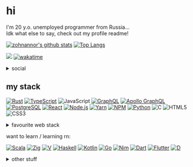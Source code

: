 # hi

I'm 20 y.o. unemployed programmer from Russia...  
Idk what else to say, check out my profile readme!

[![zohnannor's github stats](https://github-readme-stats.vercel.app/api?username=zohnannor&theme=dark&show_icons=true&hide_border=true&count_private=true)](https://github.com/zohnannor)
[![Top Langs](https://github-readme-stats.vercel.app/api/top-langs/?username=zohnannor&layout=compact&hide=css,html&langs_count=10&theme=dark&hide_border=true&count_private=true)](https://github.com/zohnannor)

![](https://komarev.com/ghpvc/?username=zohnannor&color=blueviolet)
[![wakatime](https://wakatime.com/badge/user/9bc1b5cc-879a-4309-9813-62a18622c2a3.svg)](https://wakatime.com/@zohnannor)


<details>
  <summary>social</summary>

[![VK](https://img.shields.io/badge/-VK-4680C2?style=flat-square&logo=vK&logoColor=white)](https://vk.com/zohnannor)
[![@uncannyinfinity](https://img.shields.io/badge/-Telegram-26A5E4?style=flat-square&logo=telegram&logoColor=white)](https://t.me/uncannyinfinity)
[![Zohnannor#2275](https://img.shields.io/badge/-Discord-7289DA?style=flat-square&logo=discord&logoColor=white)](https://discordapp.com/users/210111827869171712)
[![Reddit](https://img.shields.io/badge/-Reddit-FF4500?style=flat-square&logo=reddit&logoColor=white)](https://www.reddit.com/user/Zohnannor)
[![Steam](https://img.shields.io/badge/-Steam-000000?style=flat-square&logo=steam&logoColor=white)](https://steamcommunity.com/id/zohnannor/)
[![YouTube](https://img.shields.io/badge/-YouTube-FF0000?style=flat-square&logo=youTube&logoColor=white)](https://www.youtube.com/c/Zohnannor)
</details>

## my stack

[![Rust](https://img.shields.io/badge/-Rust-DEA584?style=flat-square&logo=rust&logoColor=white)](https://rust-lang.org/)
[![TypeScript](https://img.shields.io/badge/-TypeScript-3178C6?style=flat-square&logo=typeScript&logoColor=white)](https://www.typescriptlang.org/)
![JavaScript](https://img.shields.io/badge/-JavaScript-F7DF1E?style=flat-square&logo=javaScript&logoColor=black)
[![GraphQL](https://img.shields.io/badge/-GraphQL-E10098?style=flat-square&logo=graphQL&logoColor=white)]()
[![Apollo GraphQL](https://img.shields.io/badge/-Apollo_GraphQL-311C87?style=flat-square&logo=Apollo-GraphQL&logoColor=white)]()
[![PostgreSQL](https://img.shields.io/badge/-PostgreSQL-336791?style=flat-square&logo=postgreSQL&logoColor=white)]()
[![React](https://img.shields.io/badge/-React-282C34?style=flat-square&logo=react&logoColor=61DAFB)](https://reactjs.org/)
[![Node.js](https://img.shields.io/badge/-Node.js-339933?style=flat-square&logo=node.js&logoColor=white)](https://nodejs.org/)
[![Yarn](https://img.shields.io/badge/-Yarn-2C8EBB?style=flat-square&logo=yarn&logoColor=white)](https://yarnpkg.com/)
[![NPM](https://img.shields.io/badge/-NPM-CB3837?style=flat-square&logo=nPM&logoColor=white)](https://www.npmjs.com/)
[![Python](https://img.shields.io/badge/-Python-3776AB?style=flat-square&logo=python&logoColor=white)](http://python.org/)
![C](https://img.shields.io/badge/-C-A8B9CC?style=flat-square&logo=c&logoColor=white)
![HTML5](https://img.shields.io/badge/-HTML5-E34F26?style=flat-square&logo=hTML5&logoColor=white)
![CSS3](https://img.shields.io/badge/-CSS3-1572B6?style=flat-square&logo=cSS3&logoColor=white)

<details>
  <summary>favourite web stack</summary>

[![P](https://img.shields.io/badge/-P-336791?style=flat-square&logo=postgreSQL&logoColor=white)]()
[![R](https://img.shields.io/badge/-R-282C34?style=flat-square&logo=react&logoColor=61DAFB)](https://reactjs.org/)
[![E](https://img.shields.io/badge/-E-000000?style=flat-square&logo=express&logoColor=white)](https://expressjs.com/)
[![G](https://img.shields.io/badge/-G-E10098?style=flat-square&logo=graphQL&logoColor=white)]()
[![N](https://img.shields.io/badge/-N-339933?style=flat-square&logo=node.js&logoColor=white)](https://nodejs.org/)
[![A](https://img.shields.io/badge/-A-311C87?style=flat-square&logo=Apollo-GraphQL&logoColor=white)]()
[![N](https://img.shields.io/badge/-N-000000?style=flat-square&logo=next.js&logoColor=white)](https://nextjs.org/)
[![T](https://img.shields.io/badge/-T-3178C6?style=flat-square&logo=typeScript&logoColor=white)](https://www.typescriptlang.org/)

</details>

want to learn / learning rn:

[![Scala](https://img.shields.io/badge/-Scala-DC322F?style=flat-square&logo=Scala&logoColor=white)](https://www.scala-lang.org/)
[![Zig](https://img.shields.io/badge/-Zig-orange?style=flat-square&logo=Zig&logoColor=white)](https://ziglang.org/)
[![V](https://img.shields.io/badge/-V-fefefe?style=flat-square&logo=V&logoColor=blue)](https://vlang.io/)
[![Haskell](https://img.shields.io/badge/-Haskell-ffffff?style=flat-square&logo=Haskell&logoColor=5E5086)](https://www.haskell.org/)
[![Kotlin](https://img.shields.io/badge/-Kotlin-6852DB?style=flat-square&logo=kotlin&logoColor=F6750D)](https://kotlinlang.org/)
[![Go](https://img.shields.io/badge/-Go-fefefe?style=flat-square&logo=go&logoColor=00ACD7)](https://golang.org/)
[![Nim](https://img.shields.io/badge/-Nim-171921?style=flat-square&logo=nim&logoColor=FFE953)](https://nim-lang.org/)
[![Dart](https://img.shields.io/badge/-Dart-1C2834?style=flat-square&logo=dart&logoColor=2CB7F6)](https://dart.dev/)
[![Flutter](https://img.shields.io/badge/-Flutter-FFFFFF?style=flat-square&logo=flutter&logoColor=5BC8F8)](https://flutter.dev/)
[![D](https://img.shields.io/badge/-D-FFFFFF?style=flat-square&logo=D&logoColor=5BC8F8)](https://dlang.org/)

<!-- not really -->
<!-- ![C++](https://img.shields.io/badge/-C++-00599C?style=flat-square&logo=c%2B%2B&logoColor=white)]() -->

<details>
    <summary>other stuff</summary>
  
### javascript libraries & tools

[![Babel](https://img.shields.io/badge/-Babel-F9DC3E?style=flat-square&logo=babel&logoColor=white)](https://babeljs.io/)
[![Material-UI](https://img.shields.io/badge/-Material--UI-0081CB?style=flat-square&logo=material-UI&logoColor=white)](https://material-ui.com/)
[![Express](https://img.shields.io/badge/-Express-000000?style=flat-square&logo=express&logoColor=white)](https://expressjs.com/)
[![Nodemon](https://img.shields.io/badge/-Nodemon-76D04B?style=flat-square&logo=nodemon&logoColor=white)](https://www.npmjs.com/package/nodemon)
[![Electron](https://img.shields.io/badge/-Electron-47848F?style=flat-square&logo=electron&logoColor=white)](https://www.electronjs.org/)
[![Socket.io](https://img.shields.io/badge/-Socket.io-010101?style=flat-square&logo=socket.io&logoColor=white)](https://socket.io/)
[![Next.js](https://img.shields.io/badge/-Next.js-000000?style=flat-square&logo=next.js&logoColor=white)](https://nextjs.org/)

### python libraries & tools

[![Flask](https://img.shields.io/badge/-Flask-000000?style=flat-square&logo=flask&logoColor=white)](https://flask.palletsprojects.com/)
[![NumPy](https://img.shields.io/badge/-NumPy-013243?style=flat-square&logo=numPy&logoColor=white)](https://numpy.org/)
[![PyPI](https://img.shields.io/badge/-PyPI-3775A9?style=flat-square&logo=pyPI&logoColor=white)](https://pypi.org/)

### main programs & tools

[![Visual Studio Code](https://img.shields.io/badge/-Visual_Studio_Code-007ACC?style=flat-square&logo=visual%2Dstudio%2Dcode&logoColor=white)](https://code.visualstudio.com/)
[![Google Chrome](https://img.shields.io/badge/-Google_Chrome-4285F4?style=flat-square&logo=google%2Dchrome&logoColor=white)](https://www.google.com/intl/en/chrome/)
[![Firefox Browser](https://img.shields.io/badge/-Firefox_Browser-FF7139?style=flat-square&logo=firefox%2Dbrowser&logoColor=white)](https://www.mozilla.org/en/firefox/new/)
[![Git](https://img.shields.io/badge/-Git-F05032?style=flat-square&logo=git&logoColor=white)](https://git-scm.com/)
[![Prettier](https://img.shields.io/badge/-Prettier-F7B93E?style=flat-square&logo=prettier&logoColor=white)](https://prettier.io/)
[![Windows](https://img.shields.io/badge/-Windows-0078D6?style=flat-square&logo=windows&logoColor=white)](https://www.microsoft.com/en-us/windows/)
[![Arch Linux](https://img.shields.io/badge/-Arch_Linux-1793D1?style=flat-square&logo=archlinux&logoColor=white)](https://archlinux.org/)
[![dwm](https://img.shields.io/badge/-dwm-1177AA?style=flat-square&logo=dwm&logoColor=white)](https://dwm.suckless.org/)
![PowerShell](https://img.shields.io/badge/-PowerShell-5391FE?style=flat-square&logo=powerShell&logoColor=white)
[![Sublime Text](https://img.shields.io/badge/-Sublime_Text-FF9800?style=flat-square&logo=sublime%2Dtext&logoColor=white)](https://www.sublimetext.com/)
[![Neovim](https://img.shields.io/badge/-Neovim-116EAD?style=flat-square&logo=neovim&logoColor=5B973B)](https://neovim.io/)
[![Vim](https://img.shields.io/badge/-Vim-007F00?style=flat-square&logo=vim&logoColor=white)](https://www.vim.org/)

<!-- not yet lol -->
<!-- [![Deno](https://img.shields.io/badge/-Deno-000000?style=flat-square&logo=deno&logoColor=white)]() -->
<!-- [![Expo](https://img.shields.io/badge/-Expo-000020?style=flat-square&logo=expo&logoColor=white)]() -->

<!-- not quite -->
<!-- [![Android](https://img.shields.io/badge/-Android-3DDC84?style=flat-square&logo=python&logoColor=white)]() -->
<!-- [![Android Studio](https://img.shields.io/badge/-Android_Studio-3DDC84?style=flat-square&logo=python&logoColor=white)]() -->
<!-- [![Material Design](https://img.shields.io/badge/-Material_Design-757575?style=flat-square&logo=material%2Ddesign&logoColor=white)]() -->

### cool websites & companies

[![GitHub](https://img.shields.io/badge/-GitHub-181717?style=flat-square&logo=gitHub&logoColor=white)](https://github.com/Zohnannor)
[![Stack Overflow](https://img.shields.io/badge/-Stack_Overflow-FE7A16?style=flat-square&logo=stack%2Doverflow&logoColor=white)](https://stackoverflow.com/)
[![CodeSandbox](https://img.shields.io/badge/-CodeSandbox-000000?style=flat-square&logo=codeSandbox&logoColor=white)](https://codesandbox.io/)
[![Codewars](https://img.shields.io/badge/-Codewars-B1361E?style=flat-square&logo=codewars&logoColor=white)](https://www.codewars.com/)
[![freeCodeCamp](https://img.shields.io/badge/-freeCodeCamp-0A0A23?style=flat-square&logo=freeCodeCamp&logoColor=white)](https://www.freecodecamp.org/)
[![GeekforGeeks](https://img.shields.io/badge/-GeekforGeeks-0F9D58?style=flat-square&logo=geekforGeeks&logoColor=white)](https://www.geeksforgeeks.org/)
[![Google](https://img.shields.io/badge/-Google-4285F4?style=flat-square&logo=google&logoColor=white)](https://www.google.com/)
[![Habr](https://img.shields.io/badge/-Habr-77A2B6?style=flat-square&logo=habr&logoColor=white)](https://habr.com/)
[![Heroku](https://img.shields.io/badge/-Heroku-430098?style=flat-square&logo=heroku&logoColor=white)](https://www.heroku.com/)
[![Netlify](https://img.shields.io/badge/-Netlify-00C7B7?style=flat-square&logo=netlify&logoColor=white)](https://www.netlify.com/)
[![Medium](https://img.shields.io/badge/-Medium-12100E?style=flat-square&logo=medium&logoColor=white)](https://medium.com/)
[![Minecraft](https://img.shields.io/badge/-Minecraft-62B47A?style=flat-square&logo=minecraft&logoColor=white)](https://www.minecraft.net/en-us/)
[![Mozilla](https://img.shields.io/badge/-Mozilla-000000?style=flat-square&logo=mozilla&logoColor=white)](https://www.mozilla.org/)
[![Pastebin](https://img.shields.io/badge/-Pastebin-02456C?style=flat-square&logo=pastebin&logoColor=white)](https://pastebin.com/)
[![repl.it](https://img.shields.io/badge/-repl.it-667881?style=flat-square&logo=repl.it&logoColor=white)](https://repl.it/)
[![SoloLearn](https://img.shields.io/badge/-SoloLearn-1ABC9C?style=flat-square&logo=soloLearn&logoColor=white)](https://www.sololearn.com/)
[![Trello](https://img.shields.io/badge/-Trello-0079BF?style=flat-square&logo=trello&logoColor=white)](https://trello.com/ru)
[![Wikipedia](https://img.shields.io/badge/-Wikipedia-00000?style=flat-square&logo=wikipedia&logoColor=white)](https://ru.wikipedia.org/wiki/)
[![Wolfram](https://img.shields.io/badge/-Wolfram-DD1100?style=flat-square&logo=wolfram&logoColor=white)](https://www.wolframalpha.com/)

### hardware

[![Intel](https://img.shields.io/badge/-Intel-0071C5?style=flat-square&logo=intel&logoColor=white)](https://www.intel.com/)
[![Logitech](https://img.shields.io/badge/-Logitech-00B8FC?style=flat-square&logo=logitech&logoColor=white)](https://www.logitech.com/en-us/)
[![NVIDIA](https://img.shields.io/badge/-NVIDIA-76B900?style=flat-square&logo=nVIDIA&logoColor=white)](https://www.nvidia.com/en-us/)
[![PlayStation](https://img.shields.io/badge/-PlayStation-003791?style=flat-square&logo=playStation&logoColor=white)](https://www.playstation.com/en-us/)
![PlayStation 4](https://img.shields.io/badge/-PlayStation_4-003791?style=flat-square&logo=playStation%2D4&logoColor=white)
[![Qualcomm](https://img.shields.io/badge/-Qualcomm-3253DC?style=flat-square&logo=qualcomm&logoColor=white)](https://www.qualcomm.com/)

smartphone
<!-- ![Xiaomi Redmi 4X](https://img.shields.io/badge/-Xiaomi-FA6709?style=flat-square&logo=xiaomi&logoColor=white)](https://www.mi.com/) -->
<!-- finally -->
[![OnePlus 6](https://img.shields.io/badge/-OnePlus-F5010C?style=flat-square&logo=onePlus&logoColor=white)](https://www.oneplus.com/)

[![GitHub Streak](https://github-readme-streak-stats.herokuapp.com?user=zohnannor&theme=dark&hide_border=true&date_format=M%20j%5B%2C%20Y%5D)](https://git.io/streak-stats)  
[![wakatime](https://github-readme-stats.vercel.app/api/wakatime?username=zohnannor&theme=dark)](https://wakatime.com/@zohnannor)  
[![zohnannor's github activity graph](https://activity-graph.herokuapp.com/graph?username=zohnannor&theme=xcode)](https://github.com/ashutosh00710/github-readme-activity-graph)

![](./profile-3d-contrib/profile-night-rainbow.svg)

</details>
